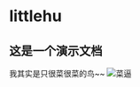 # littlehu
## **这是一个演示文档**
我其实是只很菜很菜的鸟~~
![菜逼](http://image.baidu.com/search/detail?ct=503316480&z=undefined&tn=baiduimagedetail&ipn=d&word=%E8%8F%9C%E9%80%BC&step_word=&ie=utf-8&in=&cl=2&lm=-1&st=undefined&hd=undefined&latest=undefined&copyright=undefined&cs=3020010025,2594592501&os=2501850914,819584380&simid=3418115506,428046665&pn=0&rn=1&di=60720&ln=1120&fr=&fmq=1563450750486_R&fm=&ic=undefined&s=undefined&se=&sme=&tab=0&width=undefined&height=undefined&face=undefined&is=0,0&istype=0&ist=&jit=&bdtype=0&spn=0&pi=0&gsm=0&objurl=http%3A%2F%2Fimg.tukexw.com%2Fimg%2F0de836f619ff9de2.jpg&rpstart=0&rpnum=0&adpicid=0&force=undefined)
